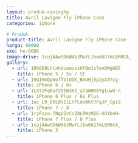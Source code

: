 ```yaml
---
layout: produk-casinghp
title: Avril Lavigne Fly iPhone Case
categories: iphone

# Produk
product-title: Avril Lavigne Fly iPhone Case
harga: 90000
sku: hn-0686
image-drive: 1cujAAwSD6W4bJMwYLibw6kG7nLBM0CA_
gallery:
  - url: 1DhEE0LhlnhUuamvzsKFBm1z7omQMgWEE
    title: iPhone 5 / 5s / SE
  - url: 19GIHmQyWofTViOIK_BmUHjEp2yA3Ycg-
    title: iPhone 6 / 6s
  - url: 1LXtZFqRa7Z9bW3KZ_a7aW0K8YgIuwU-n
    title: iPhone 6 Plus / 6s Plus
  - url: 1uc_L9_EKL0lIiLYPLdoWht7FqJP_Cpi9
    title: iPhone 7 / 8
  - url: 1rzFzzo-fNgUZvCcZ8LRWzM2G-UUYbnH-
    title: iPhone 7 Plus / 8 Plus
  - url: 1cujAAwSD6W4bJMwYLibw6kG7nLBM0CA_
    title: iPhone X
---
```

